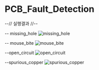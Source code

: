 # PCB_Fault_Detection
--// 실행결과 //--

-- missing_hole
![missing_hole](https://github.com/JOJUNHYUNG0818/PCB_Fault_Detection/assets/152590602/da0d2d4d-d0c5-4e2f-ab3a-a45a43f6f393)

-- mouse_bite
![mouse_bite](https://github.com/JOJUNHYUNG0818/PCB_Fault_Detection/assets/152590602/10e51cf9-1b3d-4aa3-afe4-3b95b4084145)

--open_circuit
![open_circuit](https://github.com/JOJUNHYUNG0818/PCB_Fault_Detection/assets/152590602/3d657308-e85a-4551-8c2c-2276a571586c)

--spurious_copper
![spurious_copper](https://github.com/JOJUNHYUNG0818/PCB_Fault_Detection/assets/152590602/63a790d1-0343-49c6-ba96-35feba4f53a0)
